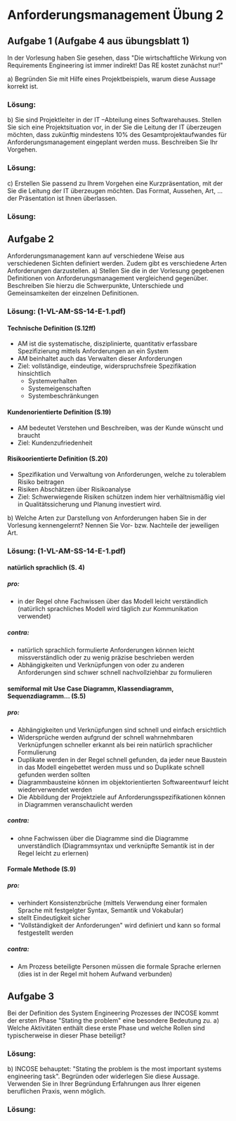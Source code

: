 # Anforderungsmanagement Übung 2 #
## Aufgabe 1  (Aufgabe 4 aus übungsblatt 1) ##
In der Vorlesung haben Sie gesehen, dass "Die wirtschaftliche Wirkung von Requirements Engineering ist immer indirekt! Das RE kostet zunächst nur!"

a) Begründen Sie mit Hilfe eines Projektbeispiels, warum diese Aussage korrekt ist.
### Lösung:

b) Sie sind Projektleiter in der IT –Abteilung eines Softwarehauses. Stellen Sie sich eine Projektsituation vor, in der Sie die Leitung der IT überzeugen möchten, dass zukünftig mindestens 10% des Gesamtprojektaufwandes für Anforderungsmanagement eingeplant werden muss.
Beschreiben Sie Ihr Vorgehen.
### Lösung:

c) Erstellen Sie passend zu Ihrem Vorgehen eine Kurzpräsentation, mit der Sie die Leitung der IT überzeugen möchten. Das Format, Aussehen, Art, ... der Präsentation ist Ihnen überlassen.
### Lösung:

## Aufgabe 2 ##
Anforderungsmanagement kann auf verschiedene Weise aus verschiedenen Sichten definiert werden. Zudem gibt es verschiedene Arten Anforderungen darzustellen.
a) Stellen Sie die in der Vorlesung gegebenen Definitionen von Anforderungsmanagement vergleichend gegenüber. Beschreiben Sie hierzu die Schwerpunkte, Unterschiede und Gemeinsamkeiten der einzelnen Definitionen.
### Lösung: (1-VL-AM-SS-14-E-1.pdf)

#### Technische Definition (S.12ff)
- AM ist die systematische, disziplinierte, quantitativ erfassbare Spezifizierung mittels Anforderungen an ein System
- AM beinhaltet auch das Verwalten dieser Anforderungen
- Ziel: vollständige, eindeutige, widerspruchsfreie Spezifikation hinsichtlich
	- Systemverhalten
	- Systemeigenschaften
	- Systembeschränkungen

#### Kundenorientierte Definition (S.19)
- AM bedeutet Verstehen und Beschreiben, was der Kunde wünscht und braucht
- Ziel: Kundenzufriedenheit

#### Risikoorientierte Definition (S.20)
- Spezifikation und Verwaltung von Anforderungen, welche zu tolerablem Risiko beitragen
- Risiken Abschätzen über Risikoanalyse 
- Ziel: Schwerwiegende Risiken schützen indem hier verhältnismäßig viel in Qualitätssicherung und Planung investiert wird.

b) Welche Arten zur Darstellung von Anforderungen haben Sie in der Vorlesung kennengelernt? Nennen Sie Vor- bzw. Nachteile der jeweiligen Art.
### Lösung: (1-VL-AM-SS-14-E-1.pdf)

#### natürlich sprachlich (S. 4)
##### pro:
- in der Regel ohne Fachwissen über das Modell leicht verständlich (natürlich sprachliches Modell wird täglich zur Kommunikation verwendet)

##### contra:
- natürlich sprachlich formulierte Anforderungen können leicht missverständlich oder zu wenig präzise beschrieben werden
- Abhängigkeiten und Verknüpfungen von oder zu anderen Anforderungen sind schwer schnell nachvollziehbar zu formulieren

#### semiformal mit Use Case Diagramm, Klassendiagramm, Sequenzdiagramm... (S.5)
##### pro:
- Abhängigkeiten und Verknüpfungen sind schnell und einfach ersichtlich
- Widersprüche werden aufgrund der schnell wahrnehmbaren Verknüpfungen schneller erkannt als bei rein natürlich sprachlicher Formulierung
- Duplikate werden in der Regel schnell gefunden, da jeder neue Baustein in das Modell eingebettet werden muss und so Duplikate schnell gefunden werden sollten
- Diagrammbausteine können im objektorientierten Softwareentwurf leicht wiederverwendet werden
- Die Abbildung der Projektziele auf Anforderungsspezifikationen können in Diagrammen veranschaulicht werden

##### contra:
- ohne Fachwissen über die Diagramme sind die Diagramme unverständlich (Diagrammsyntax und verknüpfte Semantik ist in der Regel leicht zu erlernen)

#### Formale Methode (S.9)
##### pro:
- verhindert Konsistenzbrüche (mittels Verwendung einer formalen Sprache mit festgelgter Syntax, Semantik und Vokabular)
- stellt Eindeutigkeit sicher
- "Vollständigkeit der Anforderungen" wird definiert und kann so formal festgestellt werden

##### contra:
- Am Prozess beteiligte Personen müssen die formale Sprache erlernen (dies ist in der Regel mit hohem Aufwand verbunden)

## Aufgabe 3 ##
Bei der Definition des System Engineering Prozesses der INCOSE kommt der ersten Phase "Stating the problem" eine besondere Bedeutung zu.
a) Welche Aktivitäten enthält diese erste Phase und welche Rollen sind typischerweise in dieser Phase beteiligt?
### Lösung:

b) INCOSE behauptet: "Stating the problem is the most important systems engineering task". Begründen oder widerlegen Sie diese Aussage. Verwenden Sie in Ihrer Begründung Erfahrungen aus Ihrer eigenen beruflichen Praxis, wenn möglich.
### Lösung:
